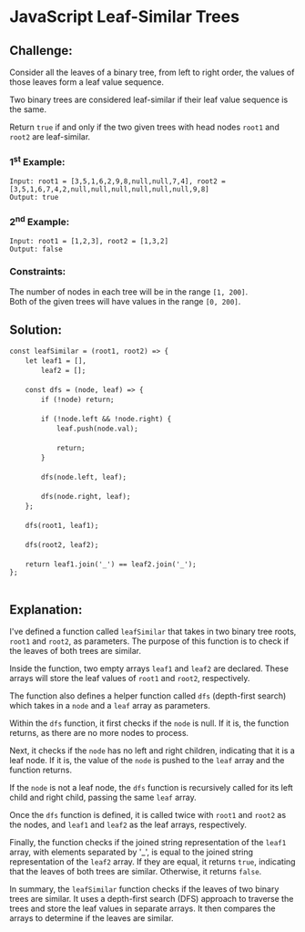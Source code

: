 # JavaScript Leaf-Similar Trees

## Challenge:

Consider all the leaves of a binary tree, from left to right order, the values of those leaves form a leaf value sequence.

Two binary trees are considered leaf-similar if their leaf value sequence is the same.

Return `true` if and only if the two given trees with head nodes `root1` and `root2` are leaf-similar.

### 1<sup>st</sup> Example:

`Input: root1 = [3,5,1,6,2,9,8,null,null,7,4], root2 = [3,5,1,6,7,4,2,null,null,null,null,null,null,9,8]`
<br/>
`Output: true`

### 2<sup>nd</sup> Example:

`Input: root1 = [1,2,3], root2 = [1,3,2]`
<br/>
`Output: false`

### Constraints:

The number of nodes in each tree will be in the range `[1, 200]`.
<br/>
Both of the given trees will have values in the range `[0, 200]`.

## Solution:

`const leafSimilar = (root1, root2) => {`
<br/>
&nbsp;&nbsp;&nbsp;&nbsp;&nbsp;&nbsp;&nbsp;`let leaf1 = [],`
<br/>
&nbsp;&nbsp;&nbsp;&nbsp;&nbsp;&nbsp;&nbsp;&nbsp;&nbsp;&nbsp;&nbsp;&nbsp;&nbsp;&nbsp;`leaf2 = [];`
<br/>
<br/>
&nbsp;&nbsp;&nbsp;&nbsp;&nbsp;&nbsp;&nbsp;`const dfs = (node, leaf) => {`
<br/>
&nbsp;&nbsp;&nbsp;&nbsp;&nbsp;&nbsp;&nbsp;&nbsp;&nbsp;&nbsp;&nbsp;&nbsp;&nbsp;&nbsp;`if (!node) return;`
<br/>
<br/>
&nbsp;&nbsp;&nbsp;&nbsp;&nbsp;&nbsp;&nbsp;&nbsp;&nbsp;&nbsp;&nbsp;&nbsp;&nbsp;&nbsp;`if (!node.left && !node.right) {`
<br/>
&nbsp;&nbsp;&nbsp;&nbsp;&nbsp;&nbsp;&nbsp;&nbsp;&nbsp;&nbsp;&nbsp;&nbsp;&nbsp;&nbsp;&nbsp;&nbsp;&nbsp;&nbsp;&nbsp;&nbsp;&nbsp;`leaf.push(node.val);`
<br/>
<br/>
&nbsp;&nbsp;&nbsp;&nbsp;&nbsp;&nbsp;&nbsp;&nbsp;&nbsp;&nbsp;&nbsp;&nbsp;&nbsp;&nbsp;&nbsp;&nbsp;&nbsp;&nbsp;&nbsp;&nbsp;&nbsp;`return;`
<br/>
&nbsp;&nbsp;&nbsp;&nbsp;&nbsp;&nbsp;&nbsp;&nbsp;&nbsp;&nbsp;&nbsp;&nbsp;&nbsp;&nbsp;`}`
<br/>
<br/>
&nbsp;&nbsp;&nbsp;&nbsp;&nbsp;&nbsp;&nbsp;&nbsp;&nbsp;&nbsp;&nbsp;&nbsp;&nbsp;&nbsp;`dfs(node.left, leaf);`
<br/>
<br/>
&nbsp;&nbsp;&nbsp;&nbsp;&nbsp;&nbsp;&nbsp;&nbsp;&nbsp;&nbsp;&nbsp;&nbsp;&nbsp;&nbsp;`dfs(node.right, leaf);`
<br/>
&nbsp;&nbsp;&nbsp;&nbsp;&nbsp;&nbsp;&nbsp;`};`
<br/>
<br/>
&nbsp;&nbsp;&nbsp;&nbsp;&nbsp;&nbsp;&nbsp;`dfs(root1, leaf1);`
<br/>
<br/>
&nbsp;&nbsp;&nbsp;&nbsp;&nbsp;&nbsp;&nbsp;`dfs(root2, leaf2);`
<br/>
<br/>
&nbsp;&nbsp;&nbsp;&nbsp;&nbsp;&nbsp;&nbsp;`return leaf1.join('_') == leaf2.join('_');`
<br/>
`};`
<br/>
<br/>

## Explanation:

I've defined a function called `leafSimilar` that takes in two binary tree roots, `root1` and `root2`, as parameters. The purpose of this function is to check if the leaves of both trees are similar.
<br/>

Inside the function, two empty arrays `leaf1` and `leaf2` are declared. These arrays will store the leaf values of `root1` and `root2`, respectively.
<br/>

The function also defines a helper function called `dfs` (depth-first search) which takes in a `node` and a `leaf` array as parameters.
<br/>

Within the `dfs` function, it first checks if the `node` is null. If it is, the function returns, as there are no more nodes to process.
<br/>

Next, it checks if the `node` has no left and right children, indicating that it is a leaf node. If it is, the value of the `node` is pushed to the `leaf` array and the function returns.
<br/>

If the `node` is not a leaf node, the `dfs` function is recursively called for its left child and right child, passing the same `leaf` array.
<br/>

Once the `dfs` function is defined, it is called twice with `root1` and `root2` as the nodes, and `leaf1` and `leaf2` as the leaf arrays, respectively.
<br/>

Finally, the function checks if the joined string representation of the `leaf1` array, with elements separated by '_', is equal to the joined string representation of the `leaf2` array. If they are equal, it returns `true`, indicating that the leaves of both trees are similar. Otherwise, it returns `false`.
<br/>

In summary, the `leafSimilar` function checks if the leaves of two binary trees are similar. It uses a depth-first search (DFS) approach to traverse the trees and store the leaf values in separate arrays. It then compares the arrays to determine if the leaves are similar.
<br/>
<br/>